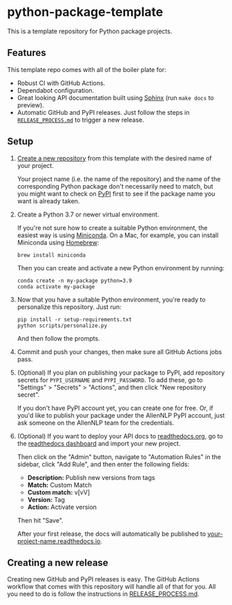 # python-package-template

This is a template repository for Python package projects.

## Features

This template repo comes with all of the boiler plate for:

- Robust CI with GitHub Actions.
- Dependabot configuration.
- Great looking API documentation built using [Sphinx](https://www.sphinx-doc.org/en/master/) (run `make docs` to preview).
- Automatic GitHub and PyPI releases. Just follow the steps in [`RELEASE_PROCESS.md`](./RELEASE_PROCESS.md) to trigger a new release.

## Setup

1. [Create a new repository](https://github.com/allenai/python-package-template/generate) from this template with the desired name of your project.

    Your project name (i.e. the name of the repository) and the name of the corresponding Python package don't necessarily need to match, but you might want to check on [PyPI](https://pypi.org/) first to see if the package name you want is already taken.

2. Create a Python 3.7 or newer virtual environment.

    If you're not sure how to create a suitable Python environment, the easiest way is using [Miniconda](https://docs.conda.io/en/latest/miniconda.html). On a Mac, for example, you can install Miniconda using [Homebrew](https://brew.sh/):

    ```
    brew install miniconda
    ```

    Then you can create and activate a new Python environment by running:

    ```
    conda create -n my-package python=3.9
    conda activate my-package
    ```

3. Now that you have a suitable Python environment, you're ready to personalize this repository. Just run:

    ```
    pip install -r setup-requirements.txt
    python scripts/personalize.py
    ```

    And then follow the prompts.

4. Commit and push your changes, then make sure all GitHub Actions jobs pass.

5. (Optional) If you plan on publishing your package to PyPI, add repository secrets for `PYPI_USERNAME` and `PYPI_PASSWORD`. To add these, go to "Settings" > "Secrets" > "Actions", and then click "New repository secret".

    If you don't have PyPI account yet, you can create one for free. Or, if you'd like to publish your package under the AllenNLP PyPI account, just ask someone on the AllenNLP team for the credentials.

6. (Optional) If you want to deploy your API docs to [readthedocs.org](https://readthedocs.org), go to the [readthedocs dashboard](https://readthedocs.org/dashboard/import/?) and import your new project.

    Then click on the "Admin" button, navigate to "Automation Rules" in the sidebar, click "Add Rule", and then enter the following fields:

    - **Description:** Publish new versions from tags
    - **Match:** Custom Match
    - **Custom match:** v[vV]
    - **Version:** Tag
    - **Action:** Activate version

    Then hit "Save".

    After your first release, the docs will automatically be published to [your-project-name.readthedocs.io](https://your-project-name.readthedocs.io/).

## Creating a new release

Creating new GitHub and PyPI releases is easy. The GitHub Actions workflow that comes with this repository will handle all of that for you.
All you need to do is follow the instructions in [RELEASE_PROCESS.md](./RELEASE_PROCESS.md).

